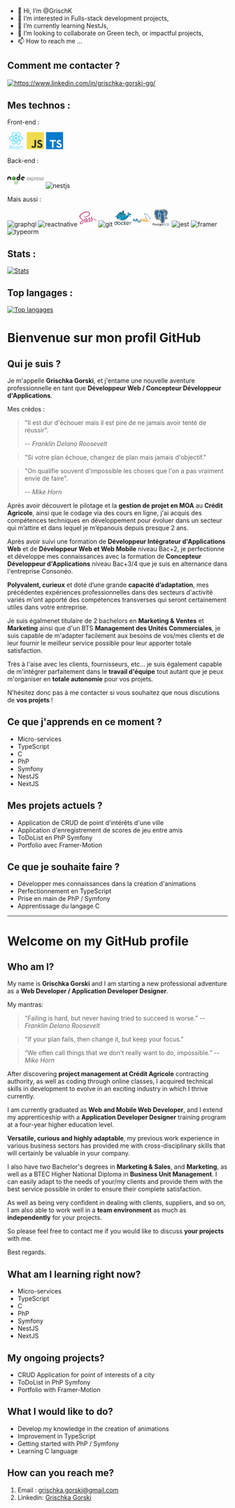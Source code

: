 - 👋 Hi, I’m @GrischK
- 👀 I’m interested in Fulls-stack development projects,
- 🌱 I’m currently learning NestJs,
- 💞️ I’m looking to collaborate on Green tech, or impactful projects,
- 📫 How to reach me ...

<!---
GrischK/GrischK is a ✨ special ✨ repository because its `README.md` (this file) appears on your GitHub profile.
You can click the Preview link to take a look at your changes.
--->

## Comment me contacter ?
<p align="left", display:"flex">
<a href="https://linkedin.com/in/grischka-gorski-gg/" target="blank"><img align="center" src="https://raw.githubusercontent.com/rahuldkjain/github-profile-readme-generator/master/src/images/icons/Social/linked-in-alt.svg" alt="https://www.linkedin.com/in/grischka-gorski-gg/" height="30" width="40" /></a>
</p>

## Mes technos :
<p>Front-end :</p>
<div align="left" display="flex"> 
  <img src="https://raw.githubusercontent.com/devicons/devicon/master/icons/react/react-original-wordmark.svg" alt="react" width="40" height="40"/>
  <img src="https://raw.githubusercontent.com/devicons/devicon/master/icons/javascript/javascript-original.svg" alt="javascript" width="40" height="40"/>
  <img src="https://raw.githubusercontent.com/devicons/devicon/master/icons/typescript/typescript-original.svg" alt="typescript" width="40" height="40"/>
</div>

<p>Back-end :</p>
<div align="left" display="flex"> 
  <img src="https://raw.githubusercontent.com/devicons/devicon/master/icons/nodejs/nodejs-original-wordmark.svg" alt="nodejs" width="40" height="40"/>
  <img src="https://raw.githubusercontent.com/devicons/devicon/master/icons/express/express-original-wordmark.svg" alt="express" width="40" height="40"/>
  <img src="https://cdn.jsdelivr.net/gh/devicons/devicon@master/icons/nestjs/nestjs-original.svg" alt="nestjs" width="40" height="40"/>
</div>

<p>Mais aussi :</p>
<div align="left" display="flex"> 
  <img src="https://www.vectorlogo.zone/logos/graphql/graphql-icon.svg" alt="graphql" width="40" height="40"/>
  <img src="https://reactnative.dev/img/header_logo.svg" alt="reactnative" width="40" height="40"/>
  <img src="https://raw.githubusercontent.com/devicons/devicon/master/icons/sass/sass-original.svg" alt="sass" width="40" height="40"/>
  <img src="https://www.vectorlogo.zone/logos/git-scm/git-scm-icon.svg" alt="git" width="40" height="40"/>
  <img src="https://raw.githubusercontent.com/devicons/devicon/master/icons/docker/docker-original-wordmark.svg" alt="docker" width="40" height="40"/>
  <img src="https://raw.githubusercontent.com/devicons/devicon/master/icons/mysql/mysql-original-wordmark.svg" alt="mysql" width="40" height="40"/>
  <img src="https://raw.githubusercontent.com/devicons/devicon/master/icons/postgresql/postgresql-original-wordmark.svg" alt="postgresql" width="40" height="40"/>
  <img src="https://www.vectorlogo.zone/logos/jestjsio/jestjsio-icon.svg" alt="jest" width="40" height="40"/>
  <img src="https://www.vectorlogo.zone/logos/framer/framer-icon.svg" alt="framer" width="40" height="40"/>
  <img src="https://github.com/gilbarbara/logos/blob/main/logos/typeorm.svg" alt="typeorm" width="40" height="40"/>
</div>

## Stats :
[![Stats](https://github-readme-stats.vercel.app/api?username=GrischK&count_private=false&show_icons=true&theme=radical&hide_rank=false)](https://github.com/GrischK/github-readme-stats)

## Top langages :
[![Top langages](https://github-readme-stats.vercel.app/api/top-langs/?username=GrischK)](https://github.com/GrischK/github-readme-stats)

# Bienvenue sur mon profil GitHub

## Qui je suis ?
Je m'appelle **Grischka Gorski**, et j'entame une nouvelle aventure professionnelle en tant que **Développeur Web / Concepteur Développeur d'Applications**.

Mes crédos : 

> "Il est dur d'échouer mais il est pire de ne jamais avoir tenté de réussir".
> 
> -- <cite>Franklin Delano Roosevelt</cite>

> "Si votre plan échoue, changez de plan mais jamais d'objectif."

> "On qualifie souvent d'impossible les choses que l'on a pas vraiment envie de faire".
>
> -- <cite>Mike Horn</cite>

Après avoir découvert le pilotage et la **gestion de projet en MOA** au **Crédit Agricole**, ainsi que le codage via des cours en ligne, j'ai acquis des compétences techniques en développement pour évoluer dans un secteur qui m’attire et dans lequel je m’épanouis depuis presque 2 ans. 

Après avoir suivi une formation de **Développeur Intégrateur d'Applications Web** et de **Développeur Web et Web Mobile** niveau Bac+2, je perfectionne et développe mes connaissances avec la formation de **Concepteur Développeur d'Applications** niveau Bac+3/4 que je suis en alternance dans l'entreprise Consonéo.

**Polyvalent, curieux** et doté d’une grande **capacité d’adaptation**, mes précédentes expériences professionnelles dans des secteurs d'activité variés m'ont apporté des compétences transverses qui seront certainement utiles dans votre entreprise.

Je suis égalmenet titulaire de 2 bachelors en **Marketing & Ventes** et **Marketing** ainsi que d'un BTS **Management des Unités Commerciales**, je suis capable de m'adapter facilement aux besoins de vos/mes clients et de leur fournir le meilleur service possible pour leur apporter totale satisfaction.

Très à l'aise avec les clients, fournisseurs, etc... je suis également capable de m'intégrer parfaitement dans le **travail d'équipe** tout autant que je peux m'organiser en **totale autonomie** pour vos projets. 

N'hésitez donc pas à me contacter si vous souhaitez que nous discutions de **vos projets** !

## Ce que j'apprends en ce moment ?
- Micro-services
- TypeScript
- C
- PhP
- Symfony
- NestJS
- NextJS

## Mes projets actuels ? 
- Application de CRUD de point d'intérêts d'une ville
- Application d'enregistrement de scores de jeu entre amis
- ToDoList en PhP Symfony
- Portfolio avec Framer-Motion
  
## Ce que je souhaite faire ?
- Développer mes connaissances dans la création d'animations
- Perfectionnement en TypeScript
- Prise en main de PhP / Symfony
- Apprentissage du langage C

************************************************************************************************************************************************


# Welcome on my GitHub profile

## Who am I?
My name is **Grischka Gorski** and I am starting a new professional adventure as a **Web Developer / Application Developer Designer**.

My mantras:
> "Failing is hard, but never having tried to succeed is worse.” 
> -- <cite>Franklin Delano Roosevelt</cite>

> "If your plan fails, then change it, but keep your focus."

>“We often call things that we don't really want to do, impossible.” 
> -- <cite>Mike Horn</cite>

After discovering **project management at Crédit Agricole** contracting authority, as well as coding through online classes, I acquired technical skills in development to evolve in an exciting industry in which I thrive currently.

I am currently graduated as **Web and Mobile Web Developer**, and I extend my apprenticeship with a **Application Developer Designer** training program at a four-year higher education level.

**Versatile, curious and highly adaptable**, my previous work experience in various business sectors has provided me with cross-disciplinary skills that will certainly be valuable in your company.

I also have two Bachelor's degrees in **Marketing & Sales**, and **Marketing**, as well as a BTEC Higher National Diploma in **Business Unit Management**. I can easily adapt to the needs of your/my clients and provide them with the best service possible in order to ensure their complete satisfaction.

As well as being very confident in dealing with clients, suppliers, and so on, I am also able to work well in a **team environment** as much as **independently** for your projects.

So please feel free to contact me if you would like to discuss **your projects** with me.

Best regards.

## What am I learning right now?
- Micro-services
- TypeScript
- C
- PhP
- Symfony
- NestJS
- NextJS

## My ongoing projects?
- CRUD Application for point of interests of a city
- ToDoList in PhP Symfony
- Portfolio with Framer-Motion

## What I would like to do?
- Develop my knowledge in the creation of animations
- Improvement in TypeScript
- Getting started with PhP / Symfony
- Learning C language

## How can you reach me?
1. Email : <grischka.gorski@gmail.com>
2. Linkedin: [Grischka Gorski](www.linkedin.com/in/grischka-gorski-gg)

